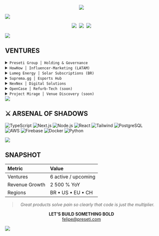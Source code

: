 <!-- ░░░  F  E  L  I  P  E     P  R  E  S  E  T  I  ░░░ -->

<!-- Typing header -->
<p align="center">
  <img src="https://readme-typing-svg.herokuapp.com?font=Fira+Code&duration=2800&pause=600&color=A259FF&center=true&vCenter=true&width=520&height=35&lines=FELIPE+PRESETI;Founder+%7C+Preseti+Group" />
</p>

<!-- Shadow-nebula banner (black → deep-violet) -->
<img src="https://capsule-render.vercel.app/api?type=rect&height=120&color=0d1117,1e0e2f,0d1117" />

<!-- Dark buttons -->
<p align="center">
  <a href="https://preseti.com"><img src="https://img.shields.io/badge/preseti.com-1e1e1e?style=for-the-badge"></a>&nbsp;
  <a href="https://linkedin.com/in/felipepreseti"><img src="https://img.shields.io/badge/linkedin-3b2f5e?style=for-the-badge&logo=linkedin&logoColor=ffffff"></a>&nbsp;
  <a href="mailto:felipe@preseti.com"><img src="https://img.shields.io/badge/email-1e1e1e?style=for-the-badge&logo=gmail&logoColor=ffffff"></a>
</p>

<!-- Slim divider -->
<img src="https://capsule-render.vercel.app/api?type=rect&height=4&color=0d1117,0d1117" />

## VENTURES

<details>
<summary><code>Preseti Group │ Holding & Governance</code></summary>
Drives strategy, capital allocation and cross-venture synergy.
</details>

<details>
<summary><code>HowHow │ Influencer-Marketing (LATAM)</code></summary>
AI platform matching tech brands to creators and tracking ROI.<br>
https://howhow.com.br
</details>

<details>
<summary><code>Lumeg Energy │ Solar Subscriptions (BR)</code></summary>
Renewable power plus AI optimisation to slash energy costs.<br>
https://lumeg.com.br
</details>

<details>
<summary><code>Suprema.gg │ Esports Hub</code></summary>
End-to-end ecosystem for leagues, matchmaking and item marketplace.<br>
https://suprema.gg
</details>

<details>
<summary><code>NexNex │ Digital Solutions</code></summary>
SaaS automating sites, paid traffic & design via multi-AI stack.<br>
https://nexnex.com.br
</details>

<details>
<summary><code>OpenCase │ Refurb-Tech (soon)</code></summary>
AI inspection, repair and dynamic pricing of RMA tech with flash discounts.
</details>

<details>
<summary><code>Project Mirage │ Venue Discovery (soon)</code></summary>
App for real-time, AI-personalised venue & experience recommendations.
</details>

<img src="https://capsule-render.vercel.app/api?type=rect&height=4&color=0d1117,0d1117" />

## ⚔️&nbsp;ARSENAL&nbsp;OF&nbsp;SHADOWS
![TypeScript](https://img.shields.io/badge/TypeScript-4c3573?style=flat&logo=typescript&logoColor=ffffff)
![Next.js](https://img.shields.io/badge/Next.js-31264d?style=flat&logo=next.js&logoColor=ffffff)
![Node.js](https://img.shields.io/badge/Node.js-493969?style=flat&logo=node.js&logoColor=ffffff)
![React](https://img.shields.io/badge/React-4c3573?style=flat&logo=react&logoColor=61dafb)
![Tailwind](https://img.shields.io/badge/Tailwind-31264d?style=flat&logo=tailwindcss&logoColor=ffffff)
![PostgreSQL](https://img.shields.io/badge/PostgreSQL-4c3573?style=flat&logo=postgresql&logoColor=ffffff)
![AWS](https://img.shields.io/badge/AWS-1e1e1e?style=flat&logo=amazonaws&logoColor=ffffff)
![Firebase](https://img.shields.io/badge/Firebase-493969?style=flat&logo=firebase&logoColor=ffa611)
![Docker](https://img.shields.io/badge/Docker-4c3573?style=flat&logo=docker&logoColor=ffffff)
![Python](https://img.shields.io/badge/Python-31264d?style=flat&logo=python&logoColor=ffffff)

<img src="https://capsule-render.vercel.app/api?type=rect&height=4&color=0d1117,0d1117" />

## SNAPSHOT
| Metric | Value |
| :----- | :---- |
| Ventures | 6 active / upcoming |
| Revenue Growth | 2&nbsp;500&nbsp;% YoY |
| Regions | BR • US • EU • CH |

<blockquote align="center"><i>Great products solve pain so clearly that code is just the multiplier.</i></blockquote>

<p align="center">
  <strong>LET’S BUILD SOMETHING BOLD</strong><br>
  <a href="mailto:felipe@preseti.com">felipe@preseti.com</a>
</p>

<!-- Bottom wave -->
<img src="https://capsule-render.vercel.app/api?type=waving&height=100&color=0:0d1117,100:0d1117&section=footer" />
